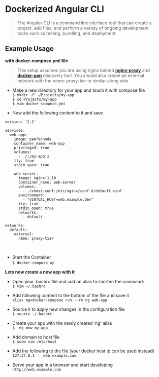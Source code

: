 # **Dockerized Angular CLI**                                       
                    
>The Angular CLI is a command line interface tool that can create a project, add files, and perform a variety of ongoing development tasks such as testing, bundling, and deployment.                    

                 
## Example Usage
               
**with docker-compose.yml file**                               
          
>This setup assumes you are using nginx behind [**nginx-proxy**](https://hub.docker.com/r/jwilder/nginx-proxy/) and [**docker-gen**](https://hub.docker.com/r/jwilder/docker-gen/) discovery tool. You should also create an external network with the name: proxy-tier or similar along side.                 
                         
* Make a new directory for your app and touch it with compose file          
`$ mkdir -P ~/Projects/my-app`                        
`$ cd Projects/my-app`                            
`$ vim docker-compose.yml`                                       
               
               
* Now add the following content to it and save
          
```shell
version: '2.1'

services:
  web-app:
    image: pam79/node
    container_name: web-app
    privileged: true
    volumes:
      - ./:/my-app:z
    tty: true
    stdin_open: true

    web-server:
      image: nginx:1.10
      container_name: web-server
      volumes:
        - ./vhost.conf:/etc/nginx/conf.d/default.conf
      environment:
        - "VIRTUAL_HOST=web.example.dev"
      tty: true
      stdin_open: true
      networks:
        - default

networks:
  default:
    external:
      name: proxy-tier
```
                                     
&nbsp;                                       
* Start the Container          
`$ docker-compose up`                               
          
                           
**Lets now create a new app with it**          
                        
* Open your .bashrc file and add an alias to shorten the command:          
`$ vim ~/.bashrc`                                  
          
                         
* Add following content to the bottom of the file and save it          
`alias ng=docker-compose run --rm ng web-app`                          
          
                         
* Source it to apply new changes in the configuration file          
`$ source ~/.bashrc`                                       
          
                         
* Create your app with the newly created 'ng' alias                  
`$  ng new my-app`                                          
          
                         
* Add domain to host file                     
`$ sudo vim /etc/host`                                       
          

* Add the following to the file (your docker host ip can be used instead)      
`127.27.0.1    web.example.com`                                        
          
          
* Serve your app in a browser and start developing                 
`http://web.example.com`                                          

